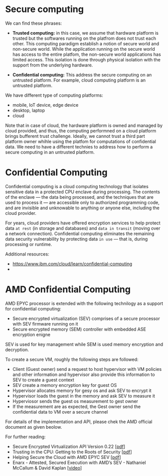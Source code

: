 # Secure computing
We can find these phrases:

- **Trusted computing:** in this case, we assume that hardware platform is trusted but the softwares running on the platfrom does not trust each other. This computing paradigm establish a notion of secure world and non-secure world. While the application running on the secure world has access to the entire platfom, the non-secure world applications has limited access. This isolation is done through physical isolation with the support from the underlying hardware.

- **Confidential computing:** This address the secure computing on an untrusted platform. For example, cloud computing platform is an untrusted platform.

We have different type of computing platforms:
- mobile, IoT device, edge device
- desktop, laptop
- cloud

Note that in case of cloud, the hardware platform is owned and managed by cloud provided, and thus, the computing performned on a cloud platform brings bufferent trust challenge. Ideally, we cannot trust a third part platform owner whihle using the platfom for computations of confidential data. We need to have a different technies to address how to perform a secure computing in an untrusted platform.

# Confidential Computing

Confidential computing is a cloud computing technology that isolates sensitive data in a protected CPU enclave during processing. The contents of the enclave — the data being processed, and the techniques that are used to process it — are accessible only to authorized programming code, and are invisible and unknowable to anything or anyone else, including the cloud provider.

For years, cloud providers have offered encryption services to help protect data `at rest` (in storage and databases) and `data in transit` (moving over a network connection). Confidential computing eliminates the remaining data security vulnerability by protecting data `in use` — that is, during processing or runtime.


Additional resources:
- https://www.ibm.com/cloud/learn/confidential-computing
- 


# AMD Confidential Computing

AMD EPYC processor is extended with the following technilogy as a support for confidential computing:
- Secure encrypted virtualization (SEV) comprises of a secure processor with SEV firmware running on it
- Secure encrypted memory (SEM) controller with embedded ASE encryption enigne 

SEV is used for key management while SEM is used memory encryption and decryption.

To create a secure VM, roughly the following steps are followed:
- Client (Guest owner) send a request to host hypervisor with VM policies and other information and hypervisor also provide this information to SEV to create a guest context
- SEV create a memory encryption key for guest OS
- Hypervisor allocates memory for gesy os and ask SEV to encrypt it 
- Hypervisor loads the guest in the memory and ask SEV to measure it
- Hyperviosor sends the guest os measurement to gest owner
- If the measurement are as expected, the Gest owner send the confidential data to VM over a secure channel

For details of the implementation and API, please chek the AMD official document as given beolow.

For further reading:
- Secure Encrypted Virtualization API Version 0.22 [[pdf](https://developer.amd.com/wp-content/resources/55766.PDF)]
- Trusting in the CPU: Getting to the Roots of Security [[pdf](https://www.amd.com/system/files/2017-06/Trusting-in-the-CPU.pdf)]
- Helping Secure the Cloud with AMD EPYC SEV [[pdf](https://developer.amd.com/wp-content/resources/HelpingSecuretheCloudwithAMDEPYCSEV.pdf)]
- Enarx - Attested, Secured Execution with AMD’s SEV - Nathaniel McCallum & David Kaplan [[video](https://www.youtube.com/watch?v=0-ISmJNxGiY&ab_channel=TheLinuxFoundation)]

